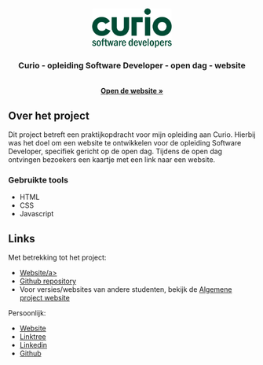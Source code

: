 <a name="readme-top"></a>

<!-- Project logo -->
<br />
<div align="center">
  <a href="https://github.com/aarondeklerk/Curio-SoftwareDeveloper-Opendag-Website">
    <img src="images/Curio-SoftwareDevelopers-Logo.png" alt="Logo" height="80">
  </a>

<h3 align="center">Curio - opleiding Software Developer - open dag - website</h3>

  <p align="center">
    <br />
    <a href="https://aarondeklerk.github.io/Curio-SoftwareDeveloper-Opendag-Website/" target="_blank"><strong>Open de website »</strong></a>
  </p>
</div>

<!-- Over het project -->

## Over het project

Dit project betreft een praktijkopdracht voor mijn opleiding aan Curio. Hierbij was het doel om een website te ontwikkelen voor de opleiding Software Developer, specifiek gericht op de open dag. Tijdens de open dag ontvingen bezoekers een kaartje met een link naar een website.

<p align="right"><a href="#readme-top"></a></p>

### Gebruikte tools

- HTML
- CSS
- Javascript

<!-- Contact -->

## Links

Met betrekking tot het project:
- <a href="https://aarondeklerk.github.io/Curio-SoftwareDeveloper-Opendag-Website/" target="_blank">Website/a>
- <a href="https://github.com/aarondeklerk/Curio-SoftwareDeveloper-Opendag-Website" target="_blank">Github repository</a>
- Voor versies/websites van andere studenten, bekijk de <a href="https://info.curio.codes/" target="_blank">Algemene project website</a>

Persoonlijk:
- <a href="https://www.aarondeklerk.nl" target="_blank">Website</a>
- <a href="https://www.aarondeklerk.nl/linktree" target="_blank">Linktree</a>
- <a href="https://www.linkedin.com/in/aaron-de-klerk/" target="_blank">Linkedin</a>
- <a href="https://github.com/aarondeklerk/" target="_blank">Github</a>

